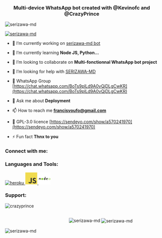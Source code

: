<h3 align="center">Multi-device WhatsApp bot created with @Kevinofc and @CrazyPrince</h3>

<p align="left"> <img src="https://komarev.com/ghpvc/?username=serizawa-md&label=Profile%20views&color=0e75b6&style=flat" alt="serizawa-md" /> </p>

<p align="left"> <a href="https://github.com/ryo-ma/github-profile-trophy"><img src="https://github-profile-trophy.vercel.app/?username=serizawa-md" alt="serizawa-md" /></a> </p>

- 🔭 I’m currently working on [serizawa-md bot](https://chat.whatsapp.com/DxOBjdHLovEJQhwRDXPow3)

- 🌱 I’m currently learning **Node JS, Python...**

- 👯 I’m looking to collaborate on **Multi-fonctionnal WhatsApp bot project**

- 🤝 I’m looking for help with [SERIZAWA-MD](https://github.com/serizawa-md)

- 📝 WhatsApp Group [https://chat.whatsapp.com/BoTs9plLd9A0vQjDLgCwKR](https://chat.whatsapp.com/BoTs9plLd9A0vQjDLgCwKR)

- 💬 Ask me about **Deployment**

- 📫 How to reach me **francisvoufo@gmail.com**

- 📄 GPL-3.0 licence [https://sendeyo.com/show/a570241970](https://sendeyo.com/show/a570241970)

- ⚡ Fun fact **Thnx to you**

<h3 align="left">Connect with me:</h3>
<p align="left">
</p>

<h3 align="left">Languages and Tools:</h3>
<p align="left"> <a href="https://heroku.com" target="_blank" rel="noreferrer"> <img src="https://www.vectorlogo.zone/logos/heroku/heroku-icon.svg" alt="heroku" width="40" height="40"/> </a> <a href="https://developer.mozilla.org/en-US/docs/Web/JavaScript" target="_blank" rel="noreferrer"> <img src="https://raw.githubusercontent.com/devicons/devicon/master/icons/javascript/javascript-original.svg" alt="javascript" width="40" height="40"/> </a> <a href="https://nodejs.org" target="_blank" rel="noreferrer"> <img src="https://raw.githubusercontent.com/devicons/devicon/master/icons/nodejs/nodejs-original-wordmark.svg" alt="nodejs" width="40" height="40"/> </a> </p>

<h3 align="left">Support:</h3>
<p><a href="https://www.buymeacoffee.com/crazyprince"> <img align="left" src="https://cdn.buymeacoffee.com/buttons/v2/default-yellow.png" height="50" width="210" alt="crazyprince" /></a></p><br><br>

<p><img align="left" src="https://github-readme-stats.vercel.app/api/top-langs?username=serizawa-md&show_icons=true&locale=en&layout=compact" alt="serizawa-md" /></p>

<p>&nbsp;<img align="center" src="https://github-readme-stats.vercel.app/api?username=serizawa-md&show_icons=true&locale=en" alt="serizawa-md" /></p>

<p><img align="center" src="https://github-readme-streak-stats.herokuapp.com/?user=serizawa-md&" alt="serizawa-md" /></p>
